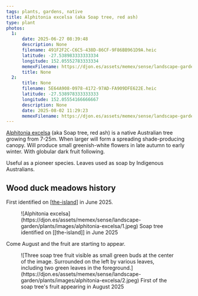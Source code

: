 ```yaml
---
tags: plants, gardens, native
title: Alphitonia excelsa (aka Soap tree, red ash)
type: plant
photos:
  1:
      date: 2025-06-27 08:39:48
      description: None
      filename: 491F2F2C-C6C5-438D-86CF-9F86BB961D9A.heic
      latitude: -27.538983333333334
      longitude: 152.05552783333334
      memexFilename: https://djon.es/assets/memex/sense/landscape-garden/plants/images/alphitonia-excelsa/1.jpeg
      title: None
  2:
      title: None
      filename: 5E64A908-0978-4172-97AD-FA909DFE622E.heic
      latitude: -27.538978333333333
      longitude: 152.05554166666667
      description: None
      date: 2025-08-02 11:29:23
      memexFilename: https://djon.es/assets/memex/sense/landscape-garden/plants/images/alphitonia-excelsa/2.jpeg
---
```

[Alphitonia excelsa](https://en.wikipedia.org/wiki/Alphitonia_excelsa) (aka Soap tree, red ash) is a native Australian tree growing from 7-25m. When larger will form a spreading shade-producing canopy. Will produce small greenish-white flowers in late autumn to early winter. With globular dark fruit following.

Useful as a pioneer species. Leaves used as soap by Indigenous Australians.

## Wood duck meadows history

First identified on [[the-island]] in June 2025.

<figure markdown>
![Alphitonia excelsa](https://djon.es/assets/memex/sense/landscape-garden/plants/images/alphitonia-excelsa/1.jpeg)
<caption>Soap tree identified on [[the-island]] in June 2025</caption>
</figure>

Come August and the fruit are starting to appear.

<figure markdown>
![Three soap tree fruit visible as small green buds at the center of the image. Surrounded on the left by various leaves, including two green leaves in the foreground.](https://djon.es/assets/memex/sense/landscape-garden/plants/images/alphitonia-excelsa/2.jpeg)
<caption>First of the soap tree's fruit appearing in August 2025</caption>
</figure>


[//begin]: # "Autogenerated link references for markdown compatibility"
[the-island]: ../the-island "The Island"
[//end]: # "Autogenerated link references"